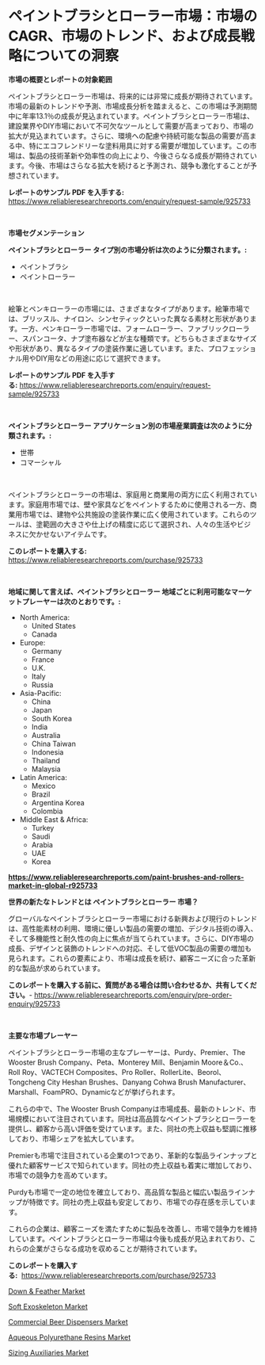 <p><h1>ペイントブラシとローラー市場：市場のCAGR、市場のトレンド、および成長戦略についての洞察</h1></p><p><strong>市場の概要とレポートの対象範囲</strong></p>
<p><p>ペイントブラシとローラー市場は、将来的には非常に成長が期待されています。市場の最新のトレンドや予測、市場成長分析を踏まえると、この市場は予測期間中に年率13.1％の成長が見込まれています。ペイントブラシとローラー市場は、建設業界やDIY市場において不可欠なツールとして需要が高まっており、市場の拡大が見込まれています。さらに、環境への配慮や持続可能な製品の需要が高まる中、特にエコフレンドリーな塗料用具に対する需要が増加しています。この市場は、製品の技術革新や効率性の向上により、今後さらなる成長が期待されています。今後、市場はさらなる拡大を続けると予測され、競争も激化することが予想されています。</p></p>
<p><strong>レポートのサンプル PDF を入手する:</strong> <a href="https://www.reliableresearchreports.com/enquiry/request-sample/925733">https://www.reliableresearchreports.com/enquiry/request-sample/925733</a></p>
<p>&nbsp;</p>
<p><strong>市場セグメンテーション</strong></p>
<p><strong>ペイントブラシとローラー タイプ別の市場分析は次のように分類されます。:</strong></p>
<p><ul><li>ペイントブラシ</li><li>ペイントローラー</li></ul></p>
<p>&nbsp;</p>
<p><p>絵筆とペンキローラーの市場には、さまざまなタイプがあります。絵筆市場では、ブリッスル、ナイロン、シンセティックといった異なる素材と形状があります。一方、ペンキローラー市場では、フォームローラー、ファブリックローラー、スパンコータ、ナプ塗布器などが主な種類です。どちらもさまざまなサイズや形状があり、異なるタイプの塗装作業に適しています。また、プロフェッショナル用やDIY用などの用途に応じて選択できます。</p></p>
<p><strong>レポートのサンプル PDF を入手する:</strong>&nbsp;<a href="https://www.reliableresearchreports.com/enquiry/request-sample/925733">https://www.reliableresearchreports.com/enquiry/request-sample/925733</a></p>
<p>&nbsp;</p>
<p><strong> ペイントブラシとローラー アプリケーション別の市場産業調査は次のように分類されます。:</strong></p>
<p><ul><li>世帯</li><li>コマーシャル</li></ul></p>
<p>&nbsp;</p>
<p><p>ペイントブラシとローラーの市場は、家庭用と商業用の両方に広く利用されています。家庭用市場では、壁や家具などをペイントするために使用される一方、商業用市場では、建物や公共施設の塗装作業に広く使用されています。これらのツールは、塗範囲の大きさや仕上げの精度に応じて選択され、人々の生活やビジネスに欠かせないアイテムです。</p></p>
<p><strong>このレポートを購入する:</strong>&nbsp; <a href="https://www.reliableresearchreports.com/purchase/925733">https://www.reliableresearchreports.com/purchase/925733</a></p>
<p>&nbsp;</p>
<p><strong>地域に関して言えば、ペイントブラシとローラー 地域ごとに利用可能なマーケットプレーヤーは次のとおりです。:</strong></p>
<p><ul>
    <li>
        North America:
        <ul>
            <li>United States</li>
            <li>Canada</li>
        </ul>
    </li>
    <li>
        Europe:
        <ul>
            <li>Germany</li>
            <li>France</li>
            <li>U.K.</li>
            <li>Italy</li>
            <li>Russia</li>
        </ul>
    </li>
    <li>
        Asia-Pacific:
        <ul>
            <li>China</li>
            <li>Japan</li>
            <li>South Korea</li>
            <li>India</li>
            <li>Australia</li>
            <li>China Taiwan</li>
            <li>Indonesia</li>
            <li>Thailand</li>
            <li>Malaysia</li>
        </ul>
    </li>
    <li>
        Latin America:
        <ul>
            <li>Mexico</li>
            <li>Brazil</li>
            <li>Argentina Korea</li>
            <li>Colombia</li>
        </ul>
    </li>
    <li>
        Middle East & Africa:
        <ul>
            <li>Turkey</li>
            <li>Saudi</li>
            <li>Arabia</li>
            <li>UAE</li>
            <li>Korea</li>
        </ul>
    </li>
    </ul></p>
<p><strong><a href="https://www.reliableresearchreports.com/paint-brushes-and-rollers-market-in-global-r925733">https://www.reliableresearchreports.com/paint-brushes-and-rollers-market-in-global-r925733</a></strong>&nbsp;</p>
<p><strong>世界の新たなトレンドとは ペイントブラシとローラー 市場？</strong></p>
<p><p>グローバルなペイントブラシとローラー市場における新興および現行のトレンドは、高性能素材の利用、環境に優しい製品の需要の増加、デジタル技術の導入、そして多機能性と耐久性の向上に焦点が当てられています。さらに、DIY市場の成長、デザインと装飾のトレンドへの対応、そして低VOC製品の需要の増加も見られます。これらの要素により、市場は成長を続け、顧客ニーズに合った革新的な製品が求められています。</p></p>
<p><strong>このレポートを購入する前に、質問がある場合は問い合わせるか、共有してください。</strong>- <a href="https://www.reliableresearchreports.com/enquiry/pre-order-enquiry/925733">https://www.reliableresearchreports.com/enquiry/pre-order-enquiry/925733</a></p>
<p>&nbsp;</p>
<p><strong>主要な市場プレーヤー</strong></p>
<p><p>ペイントブラシとローラー市場の主なプレーヤーは、Purdy、Premier、The Wooster Brush Company、Peta、Monterey Mill、Benjamin Moore＆Co.、Roll Roy、VACTECH Composites、Pro Roller、RollerLite、Beorol、Tongcheng City Heshan Brushes、Danyang Cohwa Brush Manufacturer、Marshall、FoamPRO、Dynamicなどが挙げられます。</p><p>これらの中で、The Wooster Brush Companyは市場成長、最新のトレンド、市場規模において注目されています。同社は高品質なペイントブラシとローラーを提供し、顧客から高い評価を受けています。また、同社の売上収益も堅調に推移しており、市場シェアを拡大しています。</p><p>Premierも市場で注目されている企業の1つであり、革新的な製品ラインナップと優れた顧客サービスで知られています。同社の売上収益も着実に増加しており、市場での競争力を高めています。</p><p>Purdyも市場で一定の地位を確立しており、高品質な製品と幅広い製品ラインナップが特徴です。同社の売上収益も安定しており、市場での存在感を示しています。</p><p>これらの企業は、顧客ニーズを満たすために製品を改善し、市場で競争力を維持しています。ペイントブラシとローラー市場は今後も成長が見込まれており、これらの企業がさらなる成功を収めることが期待されています。</p></p>
<p><strong>このレポートを購入する:</strong>&nbsp;&nbsp;<a href="https://www.reliableresearchreports.com/purchase/925733">https://www.reliableresearchreports.com/purchase/925733</a></p>
<p><p><a href="https://metal-farmhouse-e95.notion.site/Down-Feather-Market-Size-CAGR-Trends-2024-2030-db1abddfbb8b474cb6bdd7526f370ef5">Down & Feather Market</a></p><p><a href="https://github.com/santosh758595/Market-Research-Report-List-4/blob/main/soft-exoskeleton-market.md">Soft Exoskeleton Market</a></p><p><a href="https://view.publitas.com/reportprime-1/commercial-beer-dispensers-market-report-reveals-the-latest-trends-and-growth-opportunities-of-this-market/">Commercial Beer Dispensers Market</a></p><p><a href="https://www.linkedin.com/pulse/aqueous-polyurethane-resins-market-research-report-key-successful-7t0af?trackingId=vZsJlSfGzstykiVozTtXPA%3D%3D">Aqueous Polyurethane Resins Market</a></p><p><a href="https://www.linkedin.com/pulse/sizing-auxiliaries-market-size-focuses-dynamics-in-depth-k3tlf?trackingId=HYhrVjheCL9QOigN7FrAVg%3D%3D">Sizing Auxiliaries Market</a></p></p>